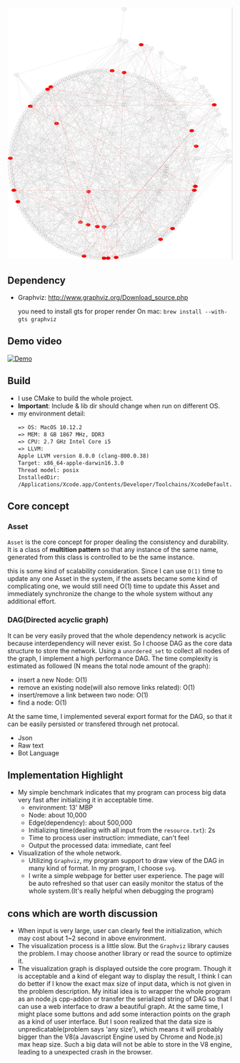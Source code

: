 ![showcase](https://github.com/tankiJong/asset-managment/raw/master/showcase.png)
## Dependency
* Graphviz: http://www.graphviz.org/Download_source.php

  you need to install gts for proper render
  On mac: `brew install --with-gts graphviz`
## Demo video
[![Demo](http://img.youtube.com/vi/T-9KVF6HpxTrU/0.jpg)](https://youtu.be/9KVF6HpxTrU)
## Build
* I use CMake to build the whole project.
* **Important**: Include & lib dir should change when run on different OS.
* my environment detail:
  ```
  => OS: MacOS 10.12.2
  => MEM: 8 GB 1867 MHz, DDR3
  => CPU: 2.7 GHz Intel Core i5
  => LLVM:
  Apple LLVM version 8.0.0 (clang-800.0.38)
  Target: x86_64-apple-darwin16.3.0
  Thread model: posix
  InstalledDir: /Applications/Xcode.app/Contents/Developer/Toolchains/XcodeDefault.xctoolchain/usr/bin
  ```
  
## Core concept
### Asset
  
  `Asset` is the core concept for proper dealing the consistency and durability. It is a class of **multition pattern** so that any instance of the same name, generated from this class is controlled to be the same instance.
  
  this is some kind of scalability consideration. Since I can use `O(1)` time to update any one Asset in the system, if the assets became some kind of complicating one, we would still need O(1) time to update this Asset and immediately synchronize the change to the whole system without any additional effort. 
### DAG(Directed acyclic graph)
  
  It can be very easily proved that the whole dependency network is acyclic because interdependency will never exist. So I choose DAG as the core data structure to store the network. Using a `unordered_set` to collect all nodes of the graph, I implement a high performance DAG. The time complexity is estimated as followed (N means the total node amount of the graph):
  - insert a new Node: O(1)
  - remove an existing node(will also remove links related): O(1)
  - insert/remove a link between two node: O(1)
  - find a node: O(1)
  
  At the same time, I implemented several export format for the DAG, so that it can be easily persisted or transfered through net protocal.
  
  - Json
  - Raw text
  - Bot Language
  
## Implementation Highlight
  - My simple benchmark indicates that my program can process big data very fast after initializing it in acceptable time. 
    * environment: 13' MBP
    * Node: about 10,000
    * Edge(dependency): about 500,000
    * Initializing time(dealing with all input from the `resource.txt`): 2s
    * Time to process user instruction: immediate, can't feel
    * Output the processed data: immediate, cant feel
  - Visualization of the whole network.
    * Utilizing `Graphviz`, my program support to draw view of the DAG in many kind of format. In my program, I choose `svg`.
    * I write a simple webpage for better user experience. The page will be auto refreshed so that user can easily monitor the status of the whole system.(It's really helpful when debugging the program)
 
## cons which are worth discussion
   - When input is very large, user can clearly feel the initialization, which may cost about 1~2 second in above environment.
   - The visualization process is a little slow. But the `Graphviz` library causes the problem. I may choose another library or read the source to optimize it.
   - The visualization graph is displayed outside the core program. Though it is acceptable and a kind of elegant way to display the result, I think I can do better if I know the exact max size of input data, which is not given in the problem description. My initial idea is to wrapper the whole program as an node.js cpp-addon or transfer the serialized string of DAG so that I can use a web interface to draw a beautiful graph. At the same time, I might place some buttons and add some interaction points on the graph as a kind of user interface. But I soon realized that the data size is unpredicatable(problem says 'any size'), which means it will probably bigger than the V8(a Javascript Engine used by Chrome and Node.js) max heap size. Such a big data will not be able to store in the V8 engine, leading to a unexpected crash in the browser.
